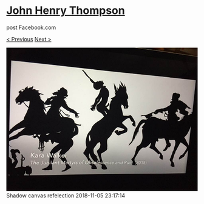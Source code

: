 # [John Henry Thompson](../README.md)
post Facebook.com

[< Previous](2018-11-05-1.md) [Next >](2018-11-05-3.md)

[![](../media/2018-11-05/Timeline-Photos-Shadow-canvas-refelection.jpg)](../README.md)
Shadow canvas refelection
2018-11-05 23:17:14